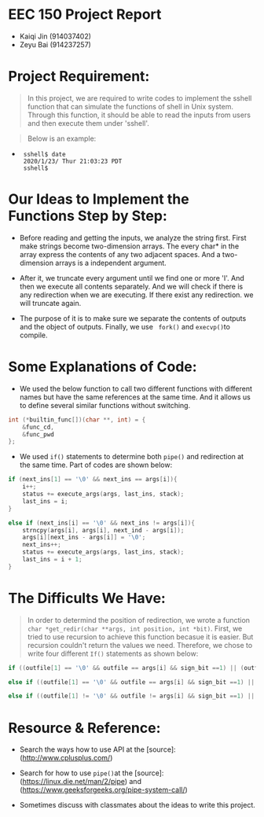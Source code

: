 # EEC 150 Project Report
 - Kaiqi Jin (914037402)
 - Zeyu Bai  (914237257)

# Project Requirement:
> In this project, we are required to write codes to implement the sshell function that can simulate the functions of shell in Unix system. Through this function, it should be able to read the inputs from users and then execute them under 'sshell'.

>Below is an example:
 - ```
    sshell$ date
    2020/1/23/ Thur 21:03:23 PDT
    sshell$
   ``` 
 # Our Ideas to Implement the Functions Step by Step:
 * Before reading and getting the inputs, we analyze the string first. First make strings become two-dimension arrays. The every char* in the array express the contents of any two adjacent spaces. And a two-dimension arrays is a independent argument.
 
 * After it, we truncate every argument until we find one or more 'I'. And then we execute all contents separately. And we will check if there is any redirection when we are executing. If there exist any redirection. we will truncate again.
 
 * The purpose of it is to make sure we separate the contents of outputs and the object of outputs. Finally, we use ``` fork()``` and ```execvp()```to compile.


# Some Explanations of Code:
 - We used the below function to call two different functions with different names but have the same references at the same time. And it allows us to define several similar functions without switching.
```c
int (*builtin_func[])(char **, int) = {
    &func_cd,
    &func_pwd
};

```

* We used ```if()``` statements to determine both ```pipe()``` and redirection at the same time. Part of codes are shown below:

```c
if (next_ins[1] == '\0' && next_ins == args[i]){
    i++;
    status += execute_args(args, last_ins, stack);
    last_ins = i;
}
```
```c
else if (next_ins[i] == '\0' && next_ins != args[i]){
    strncpy(args[i], args[i], next_ind - args[i]);
    args[i][next_ins - args[i]] = '\0';
    next_ins++;
    status += execute_args(args, last_ins, stack);
    last_ins = i + 1;
}
```


# The Difficults We Have:


> In order to determind the position of redirection, we wrote a function ```char *get_redir(char **args, int position, int *bit)```. First, we tried to use recursion to achieve this function becasue it is easier. But recursion couldn't return the values we need. Therefore, we chose to write four different ```If()``` statements as shown below:

```c
if ((outfile[1] == '\0' && outfile == args[i] && sign_bit ==1) || (outfile[1] == '\0' && outfile == args[i + 1] && sign_bit == 2))
```
```c
else if ((outfile[1] == '\0' && outfile == args[i] && sign_bit ==1) || (outfile[1] == '\0' && outfile != args[i + 1] && sign_bit == 2))
```
```c
else if ((outfile[1] != '\0' && outfile != args[i] && sign_bit ==1) || (outfile[1] != '\0' && outfile != args[i + 1] && sign_bit == 2))
```



# Resource & Reference:






 - Search the ways how to use API at the [source]:
 (http://www.cplusplus.com/)
 
 - Search for how to use ```pipe()```at the [source]:
 (https://linux.die.net/man/2/pipe) and (https://www.geeksforgeeks.org/pipe-system-call/)
 
 - Sometimes discuss with classmates about the ideas to write this project.